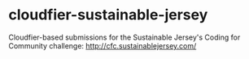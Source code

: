 # cloudfier-sustainable-jersey
Cloudfier-based submissions for the Sustainable Jersey's Coding for Community challenge: http://cfc.sustainablejersey.com/
